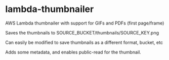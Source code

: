 # lambda-thumbnailer
AWS Lambda thumbnailer with support for GIFs and PDFs (first page/frame)

Saves the thumbnails to SOURCE_BUCKET/thumbnails/SOURCE_KEY.png

Can easily be modified to save thumbnails as a different format, bucket, etc

Adds some metadata, and enables public-read for the thumbnail. 
